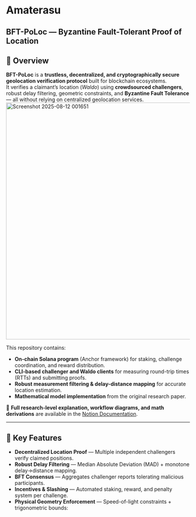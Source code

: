 # **Amaterasu**
## **BFT-PoLoc — Byzantine Fault-Tolerant Proof of Location**

## 📌 Overview
**BFT-PoLoc** is a **trustless, decentralized, and cryptographically secure geolocation verification protocol** built for blockchain ecosystems.  
It verifies a claimant’s location (*Waldo*) using **crowdsourced challengers**, robust delay filtering, geometric constraints, and **Byzantine Fault Tolerance** — all without relying on centralized geolocation services.
<img width="1394" height="648" alt="Screenshot 2025-08-12 001651" src="https://github.com/user-attachments/assets/3352dad7-f246-4b8a-b6b4-95152caa6d14" />

This repository contains:
- **On-chain Solana program** (Anchor framework) for staking, challenge coordination, and reward distribution.
- **CLI-based challenger and Waldo clients** for measuring round-trip times (RTTs) and submitting proofs.
- **Robust measurement filtering & delay-distance mapping** for accurate location estimation.
- **Mathematical model implementation** from the original research paper.

📖 **Full research-level explanation, workflow diagrams, and math derivations** are available in the [Notion Documentation](https://glen-donkey-b18.notion.site/Amaterasu-24c8c49f31d880de9632f3d234074986?pvs=74).

---

## 🚀 Key Features
- **Decentralized Location Proof** — Multiple independent challengers verify claimed positions.
- **Robust Delay Filtering** — Median Absolute Deviation (MAD) + monotone delay→distance mapping.
- **BFT Consensus** — Aggregates challenger reports tolerating malicious participants.
- **Incentives & Slashing** — Automated staking, reward, and penalty system per challenge.
- **Physical Geometry Enforcement** — Speed-of-light constraints + trigonometric bounds:
